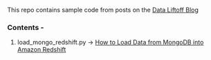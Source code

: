 This repo contains sample code from posts on the [Data Liftoff Blog](https://www.dataliftoff.com)

### Contents - 
1. load_mongo_redshift.py -> [How to Load Data from MongoDB into Amazon Redshift](http://www.dataliftoff.com/2019/06/20/how-to-load-data-from-mongodb-into-amazon-redshift/)
